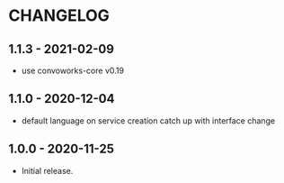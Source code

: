 # CHANGELOG

## 1.1.3 - 2021-02-09

* use convoworks-core v0.19


## 1.1.0 - 2020-12-04

* default language on service creation catch up with interface change


## 1.0.0 - 2020-11-25

* Initial release.

